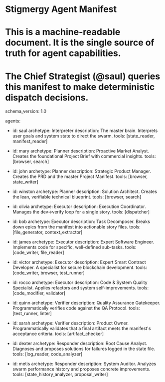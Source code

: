 # Stigmergy Agent Manifest
# This is a machine-readable document. It is the single source of truth for agent capabilities.
# The Chief Strategist (@saul) queries this manifest to make deterministic dispatch decisions.

schema_version: 1.0

agents:
  - id: saul
    archetype: Interpreter
    description: The master brain. Interprets user goals and system state to direct the swarm.
    tools: [state_reader, manifest_reader]

  - id: mary
    archetype: Planner
    description: Proactive Market Analyst. Creates the foundational Project Brief with commercial insights.
    tools: [browser, search]

  - id: john
    archetype: Planner
    description: Strategic Product Manager. Creates the PRD and the master Project Manifest.
    tools: [browser, state_writer]

  - id: winston
    archetype: Planner
    description: Solution Architect. Creates the lean, verifiable technical blueprint.
    tools: [browser, search]

  - id: olivia
    archetype: Executor
    description: Execution Coordinator. Manages the dev->verify loop for a single story.
    tools: [dispatcher]

  - id: bob
    archetype: Executor
    description: Task Decomposer. Breaks down epics from the manifest into actionable story files.
    tools: [file_generator, context_extractor]

  - id: james
    archetype: Executor
    description: Expert Software Engineer. Implements code for specific, well-defined sub-tasks.
    tools: [code_writer, file_reader]

  - id: victor
    archetype: Executor
    description: Expert Smart Contract Developer. A specialist for secure blockchain development.
    tools: [code_writer, browser, test_runner]

  - id: rocco
    archetype: Executor
    description: Code & System Quality Specialist. Applies refactors and system self-improvements.
    tools: [code_modifier, validator]

  - id: quinn
    archetype: Verifier
    description: Quality Assurance Gatekeeper. Programmatically verifies code against the QA Protocol.
    tools: [test_runner, linter]

  - id: sarah
    archetype: Verifier
    description: Product Owner. Programmatically validates that a final artifact meets the manifest's acceptance criteria.
    tools: [artifact_checker]

  - id: dexter
    archetype: Responder
    description: Root Cause Analyst. Diagnoses and proposes solutions for failures logged in the state file.
    tools: [log_reader, code_analyzer]

  - id: metis
    archetype: Responder
    description: System Auditor. Analyzes swarm performance history and proposes concrete improvements.
    tools: [state_history_analyzer, proposal_writer]
